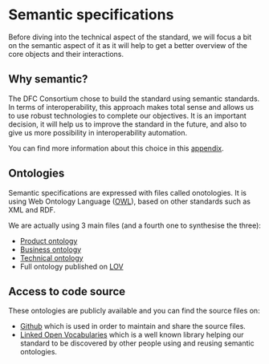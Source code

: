 # Semantic specifications

Before diving into the technical aspect of the standard, we will focus a bit on the semantic aspect of it as it will help to get a better overview of the core objects and their interactions.

## Why semantic?

The DFC Consortium chose to build the standard using semantic standards. In terms of interoperability, this approach makes total sense and allows us to use robust technologies to complete our objectives. It is an important decision, it will help us to improve the standard in the future, and also to give us more possibility in interoperability automation.

You can find more information about this choice in this [appendix](https://github.com/datafoodconsortium/standarddocumentation/tree/e4ac9c376381d4593ae7677f61ae06e3a252ad97/appendixes/technical-decisions/service-standard.html#de-facto-standards-or-semantic-web-).

## Ontologies

Semantic specifications are expressed with files called onotologies. It is using Web Ontology Language \([OWL](https://fr.wikipedia.org/wiki/Web_Ontology_Language)\), based on other standards such as XML and RDF.

We are actually using 3 main files \(and a fourth one to synthesise the three\):

* [Product ontology](product-ontology.md)
* [Business ontology](business-ontology.md)
* [Technical ontology](technical-ontology.md)
* Full ontology published on [LOV](https://lov.linkeddata.es/dataset/lov/vocabs/dfc)

## Access to code source

These ontologies are publicly available and you can find the source files on:

* [Github](https://github.com/datafoodconsortium/ontology) which is used in order to maintain and share the source files.
* [Linked Open Vocabularies](https://lov.linkeddata.es/dataset/lov/vocabs/dfc) which is a well known library helping our standard to be discovered by other people using and reusing semantic ontologies.



